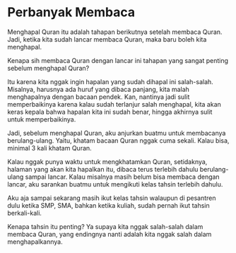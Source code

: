 # Perbanyak Membaca

Menghapal Quran itu adalah tahapan berikutnya setelah membaca Quran. Jadi, ketika kita sudah lancar membaca Quran, maka baru boleh kita menghapal.

Kenapa sih membaca Quran dengan lancar ini tahapan yang sangat penting sebelum menghapal Quran?

Itu karena kita nggak ingin hapalan yang sudah dihapal ini salah-salah. Misalnya, harusnya ada huruf yang dibaca panjang, kita malah menghapalnya dengan bacaan pendek. Kan, nantinya jadi sulit memperbaikinya karena kalau sudah terlanjur salah menghapal, kita akan keras kepala bahwa hapalan kita ini sudah benar, hingga akhirnya sulit untuk memperbaikinya.

Jadi, sebelum menghapal Quran, aku anjurkan buatmu untuk membacanya berulang-ulang. Yaitu, khatam bacaan Quran nggak cuma sekali. Kalau bisa, minimal 3 kali khatam Quran.

Kalau nggak punya waktu untuk mengkhatamkan Quran, setidaknya, halaman yang akan kita hapalkan itu, dibaca terus terlebih dahulu berulang-ulang sampai lancar. Kalau misalnya masih belum bisa membaca dengan lancar, aku sarankan buatmu untuk mengikuti kelas tahsin terlebih dahulu.

Aku aja sampai sekarang masih ikut kelas tahsin walaupun di pesantren dulu ketika SMP, SMA, bahkan ketika kuliah, sudah pernah ikut tahsin berkali-kali.

Kenapa tahsin itu penting? Ya supaya kita nggak salah-salah dalam membaca Quran, yang endingnya nanti adalah kita nggak salah dalam menghapalkannya.
